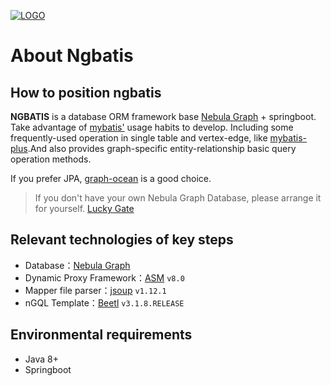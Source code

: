 
<a href="https://github.com/nebula-contrib/ngbatis"><img src="./light.png" alt="LOGO"></a>

# About Ngbatis

## How to position ngbatis

**NGBATIS**  is a database ORM framework base [Nebula Graph](https://github.com/vesoft-inc/nebula) + springboot. Take advantage of [mybatis'](https://github.com/mybatis/mybatis-3) usage habits to develop. Including some frequently-used  operation in single table and vertex-edge, like [mybatis-plus](https://github.com/baomidou/mybatis-plus).And also provides graph-specific entity-relationship basic query operation methods.

If you prefer JPA, [graph-ocean](https://github.com/nebula-contrib/graph-ocean) is a good choice.

> If you don't have your own Nebula Graph Database, please arrange it for yourself.  [Lucky Gate](https://docs.nebula-graph.com.cn/3.2.0/4.deployment-and-installation/2.compile-and-install-nebula-graph/3.deploy-nebula-graph-with-docker-compose/)

## Relevant technologies of key steps

- Database：[Nebula Graph](https://github.com/vesoft-inc/nebula)
- Dynamic Proxy Framework：[ASM](https://gitlab.ow2.org/asm/asm/) `v8.0`
- Mapper file parser：[jsoup](https://github.com/jhy/jsoup) `v1.12.1`
- nGQL Template：[Beetl](https://github.com/javamonkey/beetl2.0) `v3.1.8.RELEASE`

## Environmental requirements

- Java 8+
- Springboot
